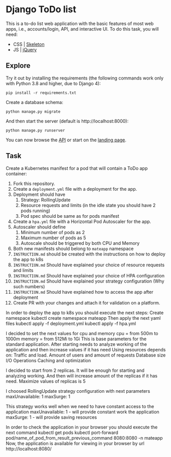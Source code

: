 # Django ToDo list

This is a to-do list web application with the basic features of most web apps, i.e., accounts/login, API, and interactive UI. To do this task, you will need:

- CSS | [Skeleton](http://getskeleton.com/)
- JS  | [jQuery](https://jquery.com/)

## Explore

Try it out by installing the requirements (the following commands work only with Python 3.8 and higher, due to Django 4):

```
pip install -r requirements.txt
```

Create a database schema:

```
python manage.py migrate
```

And then start the server (default is http://localhost:8000):

```
python manage.py runserver
```

You can now browse the [API](http://localhost:8000/api/) or start on the [landing page](http://localhost:8000/).

## Task

Create a Kubernetes manifest for a pod that will contain a ToDo app container:

1. Fork this repository.
1. Create a `deployment.yml` file with a deployment for the app.
1. Deployment should have
    1. Strategy: RollingUpdate
    1. Resource requests and limits (in the idle state you should have 2 pods running)
    1. Pod spec should be same as for pods manifest
1. Create a `hpa.yml` file with a Horizontal Pod Autoscaler for the app.
1. Autoscaler should define
    1. Minimum number of pods as 2
    2. Maximum number of pods as 5
    3. Autoscale should be triggered by both CPU and Memory
1. Both new manifests should belong to `mateapp` namespace
1. `INSTRUCTION.md` should be created with the instructions on how to deploy the app to k8s
1. `INSTRUCTION.md` Should have explained your choice of resource requests and limits
1. `INSTRUCTION.md` Should have explained your choice of HPA configuration
1. `INSTRUCTION.md` Should have explained your strategy configuration (Why such numbers)
1. `INSTRUCTION.md` Should have explained how to access the app after deployment
1. Create PR with your changes and attach it for validation on a platform.


In order to deploy the app to k8s you should execute the next steps:
Create namespace
kubectl create namespace mateapp
Then apply the next yaml files
kubectl apply -f deployment.yml
kubectl apply -f hpa.yml

I decided to set the next values for cpu and memory
cpu = from 500m to 1000m
memory = from 512Mi to 1Gi
This is base parameters for the standard application. After starting needs to analyze working of the application and then increase values if it has need
Using resources depends on:
Traffic and load. Amount of users and amount of requests
Database size
I/O Operations
Caching and optimization

I decided to start from 2 replicas. It will be enough for starting and analyzing working. And then will increase amount of the replicas if it has need. Maximize values of replicas is 5

I choosed RollingUpdate strategy configuration with next parameters
maxUnavailable: 1
maxSurge: 1

This strategy works well when we need to have constant access to the application
maxUnavailable: 1 - will provide constant work the application
maxSurge: 1 - will provide saving resources

In order to check the application in your browser you should execute the next command
kubectl get pods
kubectl port-forward pod/name_of_pod_from_result_previous_command 8080:8080 -n mateapp
Now, the application is available for viewing in your browser by url
http://localhost:8080/

